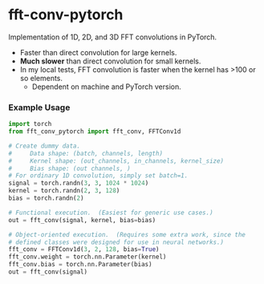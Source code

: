 # fft-conv-pytorch

Implementation of 1D, 2D, and 3D FFT convolutions in PyTorch.  
* Faster than direct convolution for large kernels.
* **Much slower** than direct convolution for small kernels.
* In my local tests, FFT convolution is faster when the kernel has >100 or so elements.
    * Dependent on machine and PyTorch version.


### Example Usage

```python
import torch
from fft_conv_pytorch import fft_conv, FFTConv1d

# Create dummy data.  
#     Data shape: (batch, channels, length)
#     Kernel shape: (out_channels, in_channels, kernel_size)
#     Bias shape: (out channels, )
# For ordinary 1D convolution, simply set batch=1.
signal = torch.randn(3, 3, 1024 * 1024)
kernel = torch.randn(2, 3, 128)
bias = torch.randn(2)

# Functional execution.  (Easiest for generic use cases.)
out = fft_conv(signal, kernel, bias=bias)

# Object-oriented execution.  (Requires some extra work, since the 
# defined classes were designed for use in neural networks.)
fft_conv = FFTConv1d(3, 2, 128, bias=True)
fft_conv.weight = torch.nn.Parameter(kernel)
fft_conv.bias = torch.nn.Parameter(bias)
out = fft_conv(signal)
```